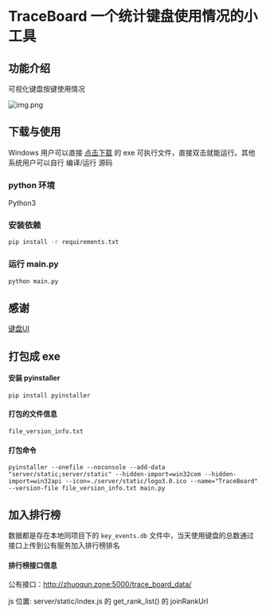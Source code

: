 # TraceBoard  一个统计键盘使用情况的小工具

## 功能介绍

可视化键盘按键使用情况

![img.png](doc/image/tracboard_use.gif)

## 下载与使用

Windows 用户可以直接 [点击下载](https://github.com/yinzhuoqun/TraceBoard/releases) 的 exe 可执行文件，直接双击就能运行。其他系统用户可以自行 编译/运行 源码

### python 环境

Python3

### 安装依赖

```bash
pip install -r requirements.txt
```

### 运行 main.py

```bash
python main.py
```

## 感谢

[键盘UI](https://yanyunfeng.com/article/41)

## 打包成 exe

#### 安装 pyinstaller

`pip install pyinstaller`

#### 打包的文件信息

`file_version_info.txt`

#### 打包命令

`pyinstaller --onefile --noconsole --add-data "server/static;server/static" --hidden-import=win32com --hidden-import=win32api --icon=./server/static/logo3.0.ico --name="TraceBoard" --version-file file_version_info.txt main.py`

## 加入排行榜
数据都是存在本地同项目下的 `key_events.db` 文件中，当天使用键盘的总数通过接口上传到公有服务加入排行榜排名

#### 排行榜接口信息
公有接口：http://zhuoqun.zone:5000/trace_board_data/

js 位置: server/static/index.js 的 get_rank_list() 的 joinRankUrl

